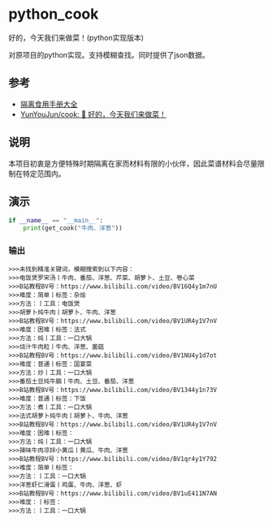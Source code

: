 # python_cook
好的，今天我们来做菜！(python实现版本)

对原项目的python实现。支持模糊查找。同时提供了json数据。
## 参考

- [隔离食用手册大全](https://docs.qq.com/sheet/DZUpJS0tQZm1YYWlt)
- [YunYouJun/cook: 🍲 好的，今天我们来做菜！](https://github.com/YunYouJun/cook)

## 说明

本项目初衷是方便特殊时期隔离在家而材料有限的小伙伴，因此菜谱材料会尽量限制在特定范围内。

## 演示
```python
if __name__ == "__main__":
    print(get_cook("牛肉、洋葱"))
```
### 输出
```
>>>未找到精准关键词，模糊搜索到以下内容：
>>>电饭煲罗宋汤丨牛肉、番茄、洋葱、芹菜、胡萝卜、土豆、卷心菜
>>>B站教程BV号：https://www.bilibili.com/video/BV16Q4y1m7nU
>>>难度：简单丨标签：杂烩
>>>方法：丨工具：电饭煲
>>>胡萝卜炖牛肉丨胡萝卜、牛肉、洋葱
>>>B站教程BV号：https://www.bilibili.com/video/BV1UR4y1V7nV
>>>难度：困难丨标签：法式
>>>方法：炖丨工具：一口大锅
>>>烧汁牛肉粒丨牛肉、洋葱、菌菇
>>>B站教程BV号：https://www.bilibili.com/video/BV1NU4y1d7ot
>>>难度：普通丨标签：国宴菜
>>>方法：炒丨工具：一口大锅
>>>番茄土豆炖牛腩丨牛肉、土豆、番茄、洋葱
>>>B站教程BV号：https://www.bilibili.com/video/BV1344y1n73V
>>>难度：普通丨标签：下饭
>>>方法：煮丨工具：一口大锅
>>>法式胡萝卜炖牛肉丨胡萝卜、牛肉、洋葱
>>>B站教程BV号：https://www.bilibili.com/video/BV1UR4y1V7nV
>>>难度：困难丨标签：
>>>方法：炖丨工具：一口大锅
>>>辣味牛肉凉拌小黄瓜丨黄瓜、牛肉、洋葱
>>>B站教程BV号：https://www.bilibili.com/video/BV1qr4y1Y792
>>>难度：简单丨标签：
>>>方法：丨工具：一口大锅
>>>洋葱虾仁滑蛋丨鸡蛋、牛肉、洋葱、虾
>>>B站教程BV号：https://www.bilibili.com/video/BV1uE411N7AN
>>>难度：丨标签：
>>>方法：丨工具：一口大锅
```
